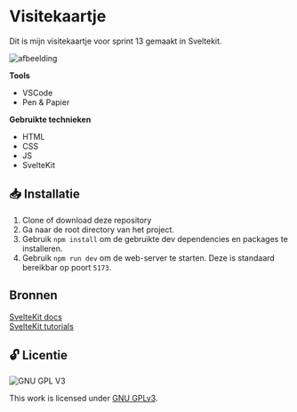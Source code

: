 # Visitekaartje

Dit is mijn visitekaartje voor sprint 13 gemaakt in Sveltekit.

![afbeelding](https://user-images.githubusercontent.com/26089533/189639113-68301019-b1b4-4693-800c-161f346cb2c9.png)


**Tools**

- VSCode
- Pen & Papier

**Gebruikte technieken**

- HTML
- CSS
- JS
- SvelteKit


## 📥 Installatie

1. Clone of download deze repository
2. Ga naar de root directory van het project.
3. Gebruik `npm install` om de gebruikte dev dependencies en packages te installeren.
4. Gebruik `npm run dev` om de web-server te starten. Deze is standaard bereikbar op poort `5173`.

## Bronnen

[SvelteKit docs](https://kit.svelte.dev/docs/introduction) <br>
[SvelteKit tutorials](https://www.youtube.com/watch?v=9OlLxkaeVvw&list=PL4cUxeGkcC9hpM9ARM59Ve3jqcb54dqiP)


## 🔓 Licentie

![GNU GPL V3](https://www.gnu.org/graphics/gplv3-127x51.png)

This work is licensed under [GNU GPLv3](./LICENSE).
